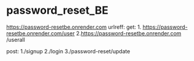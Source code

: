 # password_reset_BE
https://password-resetbe.onrender.com
urlreff:
get:    1. https://password-resetbe.onrender.com/user
         2.https://password-resetbe.onrender.com /userall

 post:    1./signup
           2./login
           3./password-reset/update

